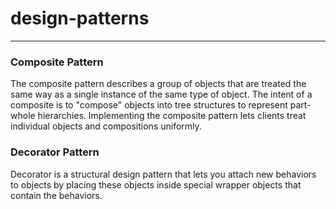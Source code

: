 # design-patterns
___
### Composite Pattern 
The composite pattern describes a group of objects that are treated the same way as a single instance of the same 
type of object. The intent of a composite is to "compose" objects into tree structures to represent part-whole hierarchies.
Implementing the composite pattern lets clients treat individual objects and compositions uniformly.

### Decorator Pattern
Decorator is a structural design pattern that lets you attach new behaviors to objects by placing these objects inside 
special wrapper objects that contain the behaviors.